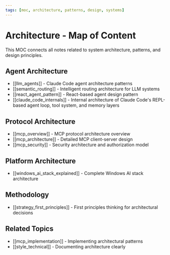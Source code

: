 ```yaml
---
tags: [moc, architecture, patterns, design, systems]
---
```

# Architecture - Map of Content

This MOC connects all notes related to system architecture, patterns, and design principles.

## Agent Architecture

- [[llm_agents]] - Claude Code agent architecture patterns
- [[semantic_routing]] - Intelligent routing architecture for LLM systems
- [[react_agent_pattern]] - React-based agent design pattern
- [[claude_code_internals]] - Internal architecture of Claude Code's REPL-based agent loop, tool system, and memory layers

## Protocol Architecture

- [[mcp_overview]] - MCP protocol architecture overview
- [[mcp_architecture]] - Detailed MCP client-server design
- [[mcp_security]] - Security architecture and authorization model

## Platform Architecture

- [[windows_ai_stack_explained]] - Complete Windows AI stack architecture

## Methodology

- [[strategy_first_principles]] - First principles thinking for architectural decisions

## Related Topics

- [[mcp_implementation]] - Implementing architectural patterns
- [[style_technical]] - Documenting architecture clearly
